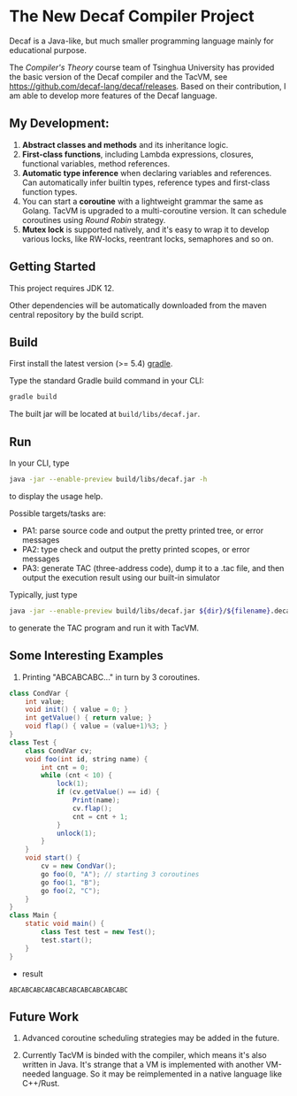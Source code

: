 # The New Decaf Compiler Project


Decaf is a Java-like, but much smaller programming language mainly for educational purpose.

The *Compiler's Theory* course team of Tsinghua University has provided the basic version of the Decaf compiler and the TacVM, see https://github.com/decaf-lang/decaf/releases. Based on their contribution, I am able to develop more features of the Decaf language.

## My Development:

1. **Abstract classes and methods** and its inheritance logic.
2. **First-class functions**, including Lambda expressions, closures, functional variables, method references.
3. **Automatic type inference** when declaring variables and references. Can automatically infer builtin types, reference types and first-class function types.
4. You can start a **coroutine** with a lightweight grammar the same as Golang. TacVM is upgraded to a multi-coroutine version. It can schedule coroutines using *Round Robin* strategy.
5. **Mutex lock** is supported natively, and it's easy to wrap it to develop various locks, like RW-locks, reentrant locks, semaphores and so on.


## Getting Started

This project requires JDK 12.

Other dependencies will be automatically downloaded from the maven central repository by the build script.

## Build

First install the latest version (>= 5.4) [gradle](https://gradle.org).

Type the standard Gradle build command in your CLI:

```sh
gradle build
```

The built jar will be located at `build/libs/decaf.jar`.

## Run

In your CLI, type

```sh
java -jar --enable-preview build/libs/decaf.jar -h
```

to display the usage help.

Possible targets/tasks are:

- PA1: parse source code and output the pretty printed tree, or error messages
- PA2: type check and output the pretty printed scopes, or error messages
- PA3: generate TAC (three-address code), dump it to a .tac file, and then output the execution result using our built-in simulator

Typically, just type
```sh
java -jar --enable-preview build/libs/decaf.jar ${dir}/${filename}.decaf -t PA3
```
to generate the TAC program and run it with TacVM.


## Some Interesting Examples

1. Printing "ABCABCABC..." in turn by 3 coroutines.

```java
class CondVar {
    int value;
    void init() { value = 0; }
    int getValue() { return value; }
    void flap() { value = (value+1)%3; }
}
class Test {
    class CondVar cv;
    void foo(int id, string name) {
        int cnt = 0;
        while (cnt < 10) {
            lock(1);
            if (cv.getValue() == id) {
                Print(name);
                cv.flap();
                cnt = cnt + 1;
            }
            unlock(1);
        }
    }
    void start() {
        cv = new CondVar();
        go foo(0, "A"); // starting 3 coroutines
        go foo(1, "B");
        go foo(2, "C");
    }
}
class Main {
    static void main() {
        class Test test = new Test();
        test.start();
    }
}
```

- result

```
ABCABCABCABCABCABCABCABCABCABC
```

## Future Work

1. Advanced coroutine scheduling strategies may be added in the future.

2. Currently TacVM is binded with the compiler, which means it's also written in Java. It's strange that a VM is implemented with another VM-needed language. So it may be reimplemented in a native language like C++/Rust.

